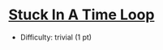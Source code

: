 # [Stuck In A Time Loop](https://open.kattis.com/problems/timeloop)
- Difficulty: trivial (1 pt)
        